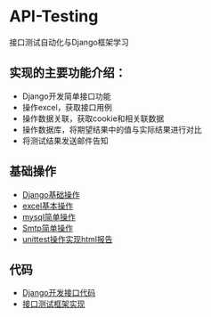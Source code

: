 # API-Testing
接口测试自动化与Django框架学习
## 实现的主要功能介绍：
+ Django开发简单接口功能
+ 操作excel，获取接口用例
+ 操作数据关联，获取cookie和相关联数据
+ 操作数据库，将期望结果中的值与实际结果进行对比
+ 将测试结果发送邮件告知

## 基础操作
+ [Django基础操作](./notes/Django框架.md)
+ [excel基本操作](./notes/操作excel表格数据.md)
+ [mysql简单操作](./notes/Mysql简单操作.md)
+ [Smtp简单操作](./notes/SMTP.md)
+ [unittest操作实现html报告](./notes/unittest.md)

## 代码
+ [Django开发接口代码](./Imooc)
+ [接口测试框架实现](./Interface)



